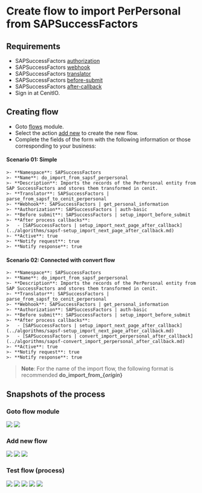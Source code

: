 # Create flow to import PerPersonal from SAPSuccessFactors

## Requirements

* SAPSuccessFactors [authorization](../authorizations/sap-success-factors.md)
* SAPSuccessFactors [webhook](../webhooks/sap-success-factors-get-perpersonal.md)
* SAPSuccessFactors [translator](../translators/parse_from_sapsf_api_response_to_sapsf_perpersonal.md)
* SAPSuccessFactors [before-submit](../algorithms/sapsf-setup_import_before_submit.md)
* SAPSuccessFactors [after-callback](../algorithms/sapsf-setup_import_next_page_after_callback.md)
* Sign in at CenitIO.[<i class="fa fa-external-link" aria-hidden="true"></i>](https://cenit.io/users/sign_in)

## Creating flow

* Goto [flows](https://cenit.io/flow) module.
* Select the action [add new](https://cenit.io/flow/new) to create the new flow.
* Complete the fields of the form with the following information or those corresponding to your business:

<!-- tabs:start -->

#### **Scenario 01: Simple**

    >- **Namespace**: SAPSuccessFactors
    >- **Name**: do_import_from_sapsf_perpersonal
    >- **Description**: Imports the records of the PerPersonal entity from SAP SuccessFactors and stores them transformed in cenit.
    >- **Translator**: SAPSuccessFactors | parse_from_sapsf_to_cenit_perpersonal
    >- **Webhook**: SAPSuccessFactors | get_personal_information
    >- **Authorization**: SAPSuccessFactors | auth-basic
    >- **Before submit**: SAPSuccessFactors | setup_import_before_submit
    >- **After process callbacks**: 
    >   - [SAPSuccessFactors | setup_import_next_page_after_callback](../algorithms/sapsf-setup_import_next_page_after_callback.md)
    >- **Active**: true
    >- **Notify request**: true
    >- **Notify response**: true

#### **Scenario 02: Connected with convert flow**

    >- **Namespace**: SAPSuccessFactors
    >- **Name**: do_import_from_sapsf_perpersonal
    >- **Description**: Imports the records of the PerPersonal entity from SAP SuccessFactors and stores them transformed in cenit.
    >- **Translator**: SAPSuccessFactors | parse_from_sapsf_to_cenit_perpersonal
    >- **Webhook**: SAPSuccessFactors | get_personal_information
    >- **Authorization**: SAPSuccessFactors | auth-basic
    >- **Before submit**: SAPSuccessFactors | setup_import_before_submit
    >- **After process callbacks**: 
    >   - [SAPSuccessFactors | setup_import_next_page_after_callback](../algorithms/sapsf-setup_import_next_page_after_callback.md)
    >   - [SAPSuccessFactors | convert_import_perpersonal_after_callback](../algorithms/sapsf-convert_import_perpersonal_after_callback.md)
    >- **Active**: true
    >- **Notify request**: true
    >- **Notify response**: true
    
<!-- tabs:end -->

> **Note**: For the name of the import flow, the following format is recommended **do_import_from\_\{*origin*\}**

## Snapshots of the process

### Goto flow module

   ![](../assets/snapshots/sap-sf-flow/snapshots-001.png)
   ![](../assets/snapshots/sap-sf-flow/snapshots-002.png)
    
### Add new flow

   ![](../assets/snapshots/sap-sf-flow/snapshots-003.png)
   ![](../assets/snapshots/sap-sf-flow/snapshots-004.png)
   ![](../assets/snapshots/sap-sf-flow/snapshots-011.png)
   
### Test flow (process)

   ![](../assets/snapshots/sap-sf-flow/snapshots-006.png)
   ![](../assets/snapshots/sap-sf-flow/snapshots-007.png)
   ![](../assets/snapshots/sap-sf-flow/snapshots-008.png)
   ![](../assets/snapshots/sap-sf-flow/snapshots-009.png)
   ![](../assets/snapshots/sap-sf-flow/snapshots-010.png)
